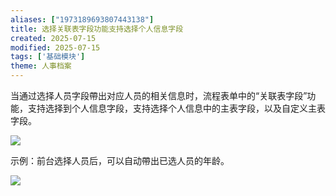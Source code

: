 ```yaml
---
aliases: ["1973189693807443138"]
title: 选择关联表字段功能支持选择个人信息字段
created: 2025-07-15
modified: 2025-07-15
tags: ['基础模块']
theme: 人事档案
---
```


当通过选择人员字段帶出对应人员的相关信息时，流程表单中的“关联表字段”功能，支持选择到个人信息字段，支持选择个人信息中的主表字段，以及自定义主表字段。

![](8bbaee041126d458331e6ce6aacefcf8.jpg)

示例：前台选择人员后，可以自动帶出已选人员的年龄。

![](cde3c210f5ad7d3c21bd4637e6babcdc.jpg)